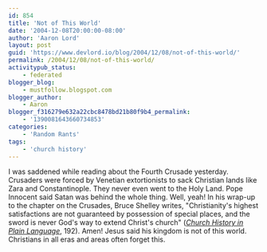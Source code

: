 ```yaml
---
id: 854
title: 'Not of This World'
date: '2004-12-08T20:00:00-08:00'
author: 'Aaron Lord'
layout: post
guid: 'https://www.devlord.io/blog/2004/12/08/not-of-this-world/'
permalink: /2004/12/08/not-of-this-world/
activitypub_status:
    - federated
blogger_blog:
    - mustfollow.blogspot.com
blogger_author:
    - Aaron
blogger_f316279e632a22cbc8478bd21b80f9b4_permalink:
    - '1390081643660734853'
categories:
    - 'Random Rants'
tags:
    - 'church history'
---
```


I was saddened while reading about the Fourth Crusade yesterday. Crusaders were forced by Venetian extortionists to sack Christian lands like Zara and Constantinople. They never even went to the Holy Land. Pope Innocent said Satan was behind the whole thing. Well, yeah! In his wrap-up to the chapter on the Crusades, Bruce Shelley writes, "Christianity's highest satisfactions are not guaranteed by possession of special places, and the sword is never God's way to extend Christ's church" (<a href="http://www.amazon.com/exec/obidos/ASIN/0849938619/lbmusic"><em>Church History in Plain Language</em></a>, 192). Amen! Jesus said his kingdom is not of this world. Christians in all eras and areas often forget this.
<div class="blogger-post-footer"><img src="" alt="" width="1" height="1" /></div>